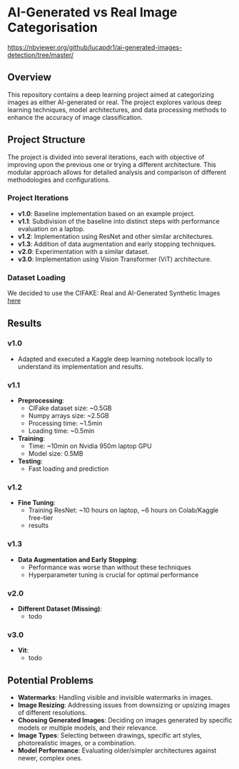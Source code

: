 
# AI-Generated vs Real Image Categorisation

https://nbviewer.org/github/lucapdr1/ai-generated-images-detection/tree/master/

## Overview

This repository contains a deep learning project aimed at categorizing images as either AI-generated or real. The project explores various deep learning techniques, model architectures, and data processing methods to enhance the accuracy of image classification.

## Project Structure

The project is divided into several iterations, each with objective of improving upon the previous one or trying a different architecture. This modular approach allows for detailed analysis and comparison of different methodologies and configurations.

### Project Iterations

- **v1.0**: Baseline implementation based on an example project.
- **v1.1**: Subdivision of the baseline into distinct steps with performance evaluation on a laptop.
- **v1.2**: Implementation using ResNet and other similar architectures.
- **v1.3**: Addition of data augmentation and early stopping techniques.
- **v2.0**: Experimentation with a similar dataset.
- **v3.0**: Implementation using Vision Transformer (ViT) architecture.

### Dataset Loading

We decided to use the CIFAKE: Real and AI-Generated Synthetic Images [here](https://www.kaggle.com/datasets/birdy654/cifake-real-and-ai-generated-synthetic-images)


## Results
### v1.0
- Adapted and executed a Kaggle deep learning notebook locally to understand its implementation and results.

### v1.1
- **Preprocessing**:
  - CIFake dataset size: ~0.5GB
  - Numpy arrays size: ~2.5GB
  - Processing time: ~1.5min
  - Loading time: ~0.5min
- **Training**:
  - Time: ~10min on Nvidia 950m laptop GPU
  - Model size: 0.5MB
- **Testing**:
  - Fast loading and prediction

### v1.2
- **Fine Tuning**:
  - Training ResNet: ~10 hours on laptop, ~6 hours on Colab/Kaggle free-tier
  - results

### v1.3
- **Data Augmentation and Early Stopping**:
  - Performance was worse than without these techniques
  - Hyperparameter tuning is crucial for optimal performance

### v2.0
- **Different Dataset (Missing)**:
  - todo

### v3.0
- **Vit**:
  - todo

## Potential Problems
- **Watermarks**: Handling visible and invisible watermarks in images.
- **Image Resizing**: Addressing issues from downsizing or upsizing images of different resolutions.
- **Choosing Generated Images**: Deciding on images generated by specific models or multiple models, and their relevance.
- **Image Types**: Selecting between drawings, specific art styles, photorealistic images, or a combination.
- **Model Performance**: Evaluating older/simpler architectures against newer, complex ones.